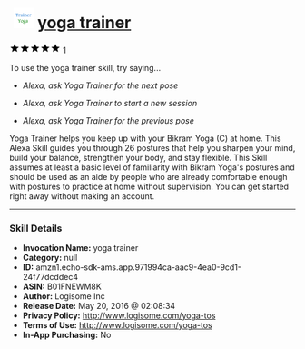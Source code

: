 # &nbsp;<img src="skill_icon" alt="yoga trainer icon" width="36"> [yoga trainer](http://alexa.amazon.com/#skills/amzn1.echo-sdk-ams.app.971994ca-aac9-4ea0-9cd1-24f77dcddec4)
![5 stars](../../images/ic_star_black_18dp_1x.png)![5 stars](../../images/ic_star_black_18dp_1x.png)![5 stars](../../images/ic_star_black_18dp_1x.png)![5 stars](../../images/ic_star_black_18dp_1x.png)![5 stars](../../images/ic_star_black_18dp_1x.png) 1

To use the yoga trainer skill, try saying...

* *Alexa, ask Yoga Trainer for the next pose*

* *Alexa, ask Yoga Trainer to start a new session*

* *Alexa, ask Yoga Trainer for the previous pose*

Yoga Trainer helps you keep up with your Bikram Yoga (C) at home. This Alexa Skill guides you through 26 postures that help you sharpen your mind, build your balance, strengthen your body, and stay flexible. This Skill assumes at least a basic level of familiarity with Bikram Yoga's postures and should be used as an aide by people who are already comfortable enough with postures to practice at home without supervision. You can get started right away without making an account.

***

### Skill Details

* **Invocation Name:** yoga trainer
* **Category:** null
* **ID:** amzn1.echo-sdk-ams.app.971994ca-aac9-4ea0-9cd1-24f77dcddec4
* **ASIN:** B01FNEWM8K
* **Author:** Logisome Inc
* **Release Date:** May 20, 2016 @ 02:08:34
* **Privacy Policy:** http://www.logisome.com/yoga-tos
* **Terms of Use:** http://www.logisome.com/yoga-tos
* **In-App Purchasing:** No
